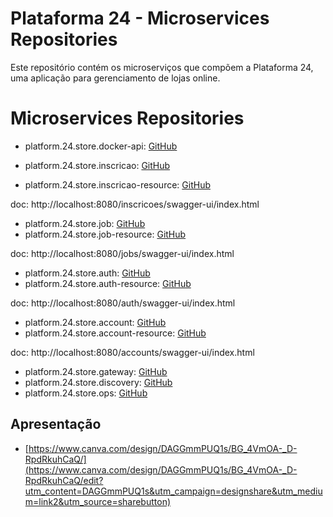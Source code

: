 # Plataforma 24 - Microservices Repositories

Este repositório contém os microserviços que compõem a Plataforma 24, uma aplicação para gerenciamento de lojas online.



# Microservices Repositories

- platform.24.store.docker-api: [GitHub](https://github.com/alessitomas/platform.24.store.docker-api)

- platform.24.store.inscricao: [GitHub](https://github.com/alessitomas/platform.24.store.inscricao)
- platform.24.store.inscricao-resource: [GitHub](https://github.com/alessitomas/platform.24.store.inscricao-resource)

doc: http://localhost:8080/inscricoes/swagger-ui/index.html

- platform.24.store.job: [GitHub](https://github.com/alessitomas/platform.24.store.job)
- platform.24.store.job-resource: [GitHub](https://github.com/alessitomas/platform.24.store.job-resource)

doc: http://localhost:8080/jobs/swagger-ui/index.html

- platform.24.store.auth: [GitHub](https://github.com/alessitomas/platform.24.store.auth)
- platform.24.store.auth-resource: [GitHub](https://github.com/alessitomas/platform.24.store.auth-resource)

doc: http://localhost:8080/auth/swagger-ui/index.html

- platform.24.store.account: [GitHub](https://github.com/alessitomas/platform.24.store.account)
- platform.24.store.account-resource: [GitHub](https://github.com/alessitomas/platform.24.store.account-resource)

doc: http://localhost:8080/accounts/swagger-ui/index.html

- platform.24.store.gateway: [GitHub](https://github.com/alessitomas/platform.24.store.auth-gateway)
- platform.24.store.discovery: [GitHub](https://github.com/alessitomas/platform.24.store.discovery)
- platform.24.store.ops: [GitHub](https://github.com/alessitomas/platform.24.store.ops)



## Apresentação


- [https://www.canva.com/design/DAGGmmPUQ1s/BG_4VmOA-_D-RpdRkuhCaQ/](https://www.canva.com/design/DAGGmmPUQ1s/BG_4VmOA-_D-RpdRkuhCaQ/edit?utm_content=DAGGmmPUQ1s&utm_campaign=designshare&utm_medium=link2&utm_source=sharebutton)


